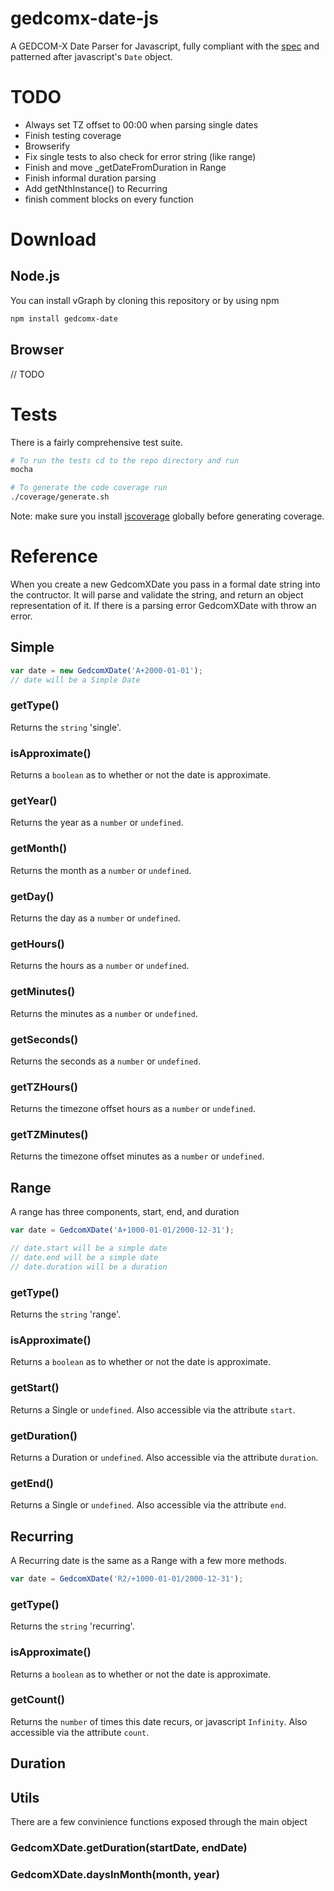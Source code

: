 # gedcomx-date-js
A GEDCOM-X Date Parser for Javascript, fully compliant with the [spec](https://github.com/FamilySearch/gedcomx/blob/master/specifications/date-format-specification.md) and patterned after javascript's `Date` object.

# TODO

* Always set TZ offset to 00:00 when parsing single dates
* Finish testing coverage
* Browserify
* Fix single tests to also check for error string (like range)
* Finish and move _getDateFromDuration in Range
* Finish informal duration parsing
* Add getNthInstance() to Recurring
* finish comment blocks on every function

# Download

## Node.js
You can install vGraph by cloning this repository or by using npm
````bash
npm install gedcomx-date
````

## Browser
// TODO

# Tests

There is a fairly comprehensive test suite.
````bash
# To run the tests cd to the repo directory and run
mocha

# To generate the code coverage run
./coverage/generate.sh
````
Note: make sure you install [jscoverage](https://github.com/visionmedia/node-jscoverage) globally before generating coverage.


# Reference
When you create a new GedcomXDate you pass in a formal date string into the contructor.
It will parse and validate the string, and return an object representation of it.
If there is a parsing error GedcomXDate with throw an error.

## Simple
````javascript
var date = new GedcomXDate('A+2000-01-01');
// date will be a Simple Date
````

### getType()
Returns the `string` 'single'.

### isApproximate()
Returns a `boolean` as to whether or not the date is approximate.

### getYear()
Returns the year as a `number` or `undefined`.

### getMonth()
Returns the month as a `number` or `undefined`.

### getDay()
Returns the day as a `number` or `undefined`.

### getHours()
Returns the hours as a `number` or `undefined`.

### getMinutes()
Returns the minutes as a `number` or `undefined`.

### getSeconds()
Returns the seconds as a `number` or `undefined`.

### getTZHours()
Returns the timezone offset hours as a `number` or `undefined`.

### getTZMinutes()
Returns the timezone offset minutes as a `number` or `undefined`.



## Range
A range has three components, start, end, and duration
````javascript
var date = GedcomXDate('A+1000-01-01/2000-12-31');

// date.start will be a simple date
// date.end will be a simple date
// date.duration will be a duration
````

### getType()
Returns the `string` 'range'.

### isApproximate()
Returns a `boolean` as to whether or not the date is approximate.

### getStart()
Returns a Single or `undefined`. Also accessible via the attribute `start`.

### getDuration()
Returns a Duration or `undefined`. Also accessible via the attribute `duration`.

### getEnd()
Returns a Single or `undefined`. Also accessible via the attribute `end`.


## Recurring
A Recurring date is the same as a Range with a few more methods.
````javascript
var date = GedcomXDate('R2/+1000-01-01/2000-12-31');
````

### getType()
Returns the `string` 'recurring'.

### isApproximate()
Returns a `boolean` as to whether or not the date is approximate.

### getCount()
Returns the `number` of times this date recurs, or javascript `Infinity`.  Also accessible via the attribute `count`.



## Duration



## Utils
There are a few convinience functions exposed through the main object

### GedcomXDate.getDuration(startDate, endDate)

### GedcomXDate.daysInMonth(month, year)